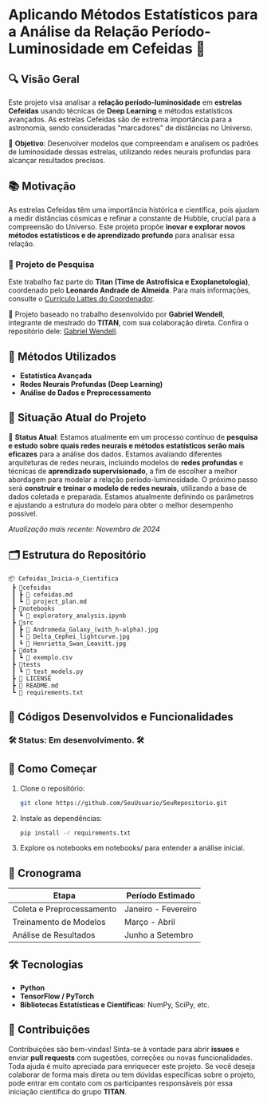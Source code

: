 # Aplicando Métodos Estatísticos para a Análise da Relação Período-Luminosidade em Cefeidas 🌟

## 🔍 Visão Geral

Este projeto visa analisar a **relação período-luminosidade** em **estrelas Cefeidas** usando técnicas de **Deep Learning** e métodos estatísticos avançados. As estrelas Cefeidas são de extrema importância para a astronomia, sendo consideradas "marcadores" de distâncias no Universo.

🎯 **Objetivo**: Desenvolver modelos que compreendam e analisem os padrões de luminosidade dessas estrelas, utilizando redes neurais profundas para alcançar resultados precisos.

## 📚 Motivação

As estrelas Cefeidas têm uma importância histórica e científica, pois ajudam a medir distâncias cósmicas e refinar a constante de Hubble, crucial para a compreensão do Universo. Este projeto propõe **inovar e explorar novos métodos estatísticos e de aprendizado profundo** para analisar essa relação.

### 📌 Projeto de Pesquisa

Este trabalho faz parte do **Titan (Time de Astrofísica e Exoplanetologia)**, coordenado pelo **Leonardo Andrade de Almeida**. Para mais informações, consulte o [Currículo Lattes do Coordenador](http://lattes.cnpq.br/7812463045514059).

🔗 Projeto baseado no trabalho desenvolvido por **Gabriel Wendell**, integrante de mestrado do **TITAN**, com sua colaboração direta. Confira o repositório dele: [Gabriel Wendell](https://github.com/GabrielWendell/Cepheids_Projects).

## 🔬 Métodos Utilizados

- **Estatística Avançada**
- **Redes Neurais Profundas (Deep Learning)**
- **Análise de Dados e Preprocessamento**

## 🔄 Situação Atual do Projeto

🚧 **Status Atual**: Estamos atualmente em um processo contínuo de **pesquisa e estudo sobre quais redes neurais e métodos estatísticos serão mais eficazes** para a análise dos dados. Estamos avaliando diferentes arquiteturas de redes neurais, incluindo modelos de **redes profundas** e técnicas de **aprendizado supervisionado**, a fim de escolher a melhor abordagem para modelar a relação período-luminosidade. O próximo passo será **construir e treinar o modelo de redes neurais**, utilizando a base de dados coletada e preparada. Estamos atualmente definindo os parâmetros e ajustando a estrutura do modelo para obter o melhor desempenho possível.

*Atualização mais recente: Novembro de 2024*

## 🗂️ Estrutura do Repositório

```plaintext
📦 Cefeidas_Inicia-o_Cientifica
 ┣ 📂cefeidas
 ┃ ┣ 📄 cefeidas.md
 ┃ ┗ 📄 project_plan.md
 ┣ 📂notebooks
 ┃ ┗ 📄 exploratory_analysis.ipynb
 ┣ 📂src
 ┃ ┣ 🌆 Andromeda_Galaxy_(with_h-alpha).jpg
 ┃ ┗ 🌆 Delta_Cephei_lightcurve.jpg
 ┃ ┗ 🌆 Henrietta_Swan_Leavitt.jpg
 ┣ 📂data
 ┃ ┗ 📄 exemplo.csv
 ┣ 📂tests
 ┃ ┗ 📄 test_models.py
 ┣ 📄 LICENSE
 ┣ 📄 README.md
 ┗ 📄 requirements.txt
```

## 🧩 Códigos Desenvolvidos e Funcionalidades

### 🛠️ **Status**: Em desenvolvimento. 🛠️

## 🚀 Como Começar

1. Clone o repositório:
   ```bash
   git clone https://github.com/SeuUsuario/SeuRepositorio.git
2. Instale as dependências:
   ```bash
   pip install -r requirements.txt
3. Explore os notebooks em notebooks/ para entender a análise inicial.

## 📅 Cronograma

| Etapa                        | Período Estimado   |
| ---------------------------- | ------------------ |
| Coleta e Preprocessamento    | Janeiro - Fevereiro |
| Treinamento de Modelos       | Março - Abril |
| Análise de Resultados        | Junho a Setembro |

## 🛠️ Tecnologias

- **Python**
- **TensorFlow / PyTorch**
- **Bibliotecas Estatísticas e Científicas**: NumPy, SciPy, etc.

## 🤝 Contribuições

Contribuições são bem-vindas! Sinta-se à vontade para abrir **issues** e enviar **pull requests** com sugestões, correções ou novas funcionalidades. Toda ajuda é muito apreciada para enriquecer este projeto. Se você deseja colaborar de forma mais direta ou tem dúvidas específicas sobre o projeto, pode entrar em contato com os participantes responsáveis por essa iniciação científica do grupo **TITAN**.







